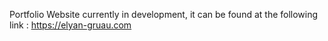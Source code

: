 Portfolio
Website currently in development, it can be found at the following link :
https://elyan-gruau.com
